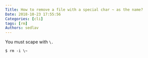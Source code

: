 ```yaml
---
Title: How to remove a file with a special char ~ as the name?
Date: 2018-10-23 17:55:56
Categories: [cli]
tags: [rm]
Authors: sedlav
---
```


You must scape with `\.`

```
$ rm -i \~
```
